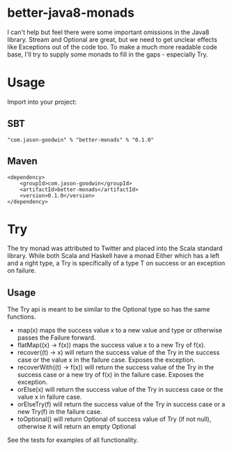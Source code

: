 better-java8-monads
==================

I can't help but feel there were some important omissions in the Java8 library.
Stream and Optional are great, but we need to get unclear effects like Exceptions out of the code too.
To make a much more readable code base, I'll try to supply some monads to fill in the gaps - especially Try.

Usage
=====

Import into your project:

SBT
---

    "com.jason-goodwin" % "better-monads" % "0.1.0"

Maven
-----

    <dependency>
	    <groupId>com.jason-goodwin</groupId>
	    <artifactId>better-monads</artifactId>
	    <version>0.1.0</version>
    </dependency>

Try
===

The try monad was attributed to Twitter and placed into the Scala standard library.
While both Scala and Haskell have a monad Either which has a left and a right type, 
a Try is specifically of a type T on success or an exception on failure.

Usage
-----

The Try api is meant to be similar to the Optional type so has the same functions.
- map(x) maps the success value x to a new value and type or otherwise passes the Failure forward.
- flatMap((x) -> f(x)) maps the success value x to a new Try of f(x).
- recover((t) -> x) will return the success value of the Try in the success case or the value x in the failure case. Exposes the exception.
- recoverWith((t) -> f(x)) will return the success value of the Try in the success case or a new try of f(x) in the failure case. Exposes the exception.
- orElse(x) will return the success value of the Try in success case or the value x in failure case.
- orElseTry(f) will return the success value of the Try in success case or a new Try(f) in the failure case.
- toOptional() will return Optional of success value of Try (if not null), otherwise it will return an empty Optional

See the tests for examples of all functionality.
